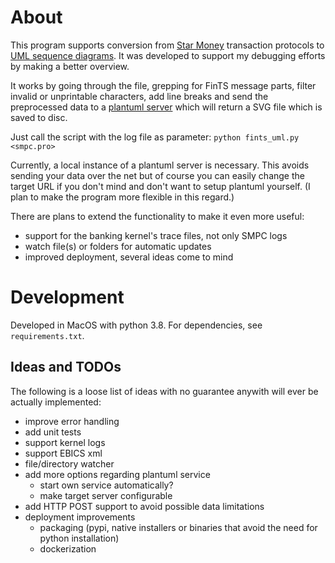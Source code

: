 # About

This program supports conversion from [Star Money](https://starmoney.de/) transaction protocols
to [UML sequence diagrams](https://plantuml.com/en/sequence-diagram). It was
developed to support my debugging efforts by making a better overview.

It works by going through the file, grepping for FinTS message parts,
filter invalid or unprintable characters, add line breaks and send the
preprocessed data to a [plantuml server](http://plantuml.com/plantuml)
which will return a SVG file which is saved to disc.

Just call the script with the log file as parameter: `python fints_uml.py <smpc.pro>`

Currently, a local instance of a plantuml server is necessary. This avoids
sending your data over the net but of course you can easily change the target
URL if you don't mind and don't want to setup plantuml yourself. (I plan to
make the program more flexible in this regard.)

There are plans to extend the functionality to make it even more useful:
- support for the banking kernel's trace files, not only SMPC logs
- watch file(s) or folders for automatic updates
- improved deployment, several ideas come to mind

# Development

Developed in MacOS with python 3.8.
For dependencies, see `requirements.txt`.

## Ideas and TODOs

The following is a loose list of ideas with no guarantee anywith will ever
be actually implemented:

- improve error handling
- add unit tests
- support kernel logs
- support EBICS xml
- file/directory watcher
- add more options regarding plantuml service
  - start own service automatically?
  - make target server configurable
- add HTTP POST support to avoid possible data limitations
- deployment improvements
  - packaging (pypi, native installers or binaries that avoid the need for python installation)
  - dockerization